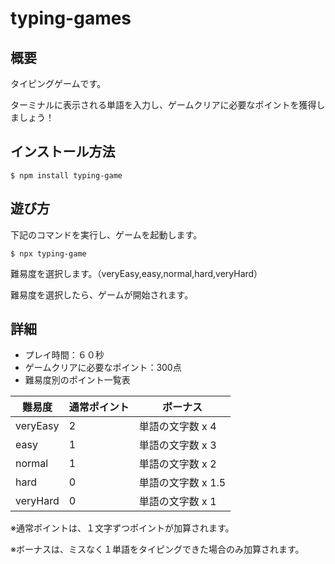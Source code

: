 # typing-games

## 概要

タイピングゲームです。

ターミナルに表示される単語を入力し、ゲームクリアに必要なポイントを獲得しましょう！

## インストール方法

```
$ npm install typing-game
```

## 遊び方

下記のコマンドを実行し、ゲームを起動します。

```
$ npx typing-game
```

難易度を選択します。（veryEasy,easy,normal,hard,veryHard）

難易度を選択したら、ゲームが開始されます。

## 詳細

- プレイ時間：６０秒
- ゲームクリアに必要なポイント：300点
- 難易度別のポイント一覧表

| 難易度   | 通常ポイント | ボーナス           |
| -------- | ------------ | ------------------ |
| veryEasy | 2            | 単語の文字数 x 4   |
| easy     | 1            | 単語の文字数 x 3   |
| normal   | 1            | 単語の文字数 x 2   |
| hard     | 0            | 単語の文字数 x 1.5 |
| veryHard | 0            | 単語の文字数 x 1   |


※通常ポイントは、１文字ずつポイントが加算されます。

※ボーナスは、ミスなく１単語をタイピングできた場合のみ加算されます。
